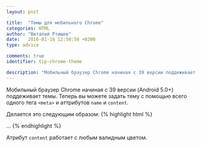 ```yaml
---
layout: post

title:  "Темы для мобильного Chrome"
categories: HTML
author: "Виталий Ртищев"
date:   2016-01-16 12:50:58 +0300
type: advice

comments: true
identifier: tip-chrome-theme

description: "Мобильный браузер Chrome начиная с 39 версии поддеживает темы. Теперь вы можете задать тему с помощью всего одного тега <code>&lt;meta&gt;</code>."
---
```


Мобильный браузер Chrome начиная с 39 версии (Android 5.0+) поддеживает темы. Теперь вы можете задать тему с помощью всего одного тега `<meta>` и аттрибутов `name` и `content`.

Делается это следующим образом:
{% highlight html %}
<!DOCTYPE html>
<html>
  <head>
    <!--
      Чтобы установить цветовую схему для мобильного Chrome
      достаточно добавить один тег <meta> в <head> страницы
    -->
    <meta name="theme-color" content="#e74c3c">
  </head>

  <body>
    ...
  </body>
</html>
{% endhighlight %}

Атрибут `content` работает с любым валидным цветом. 
